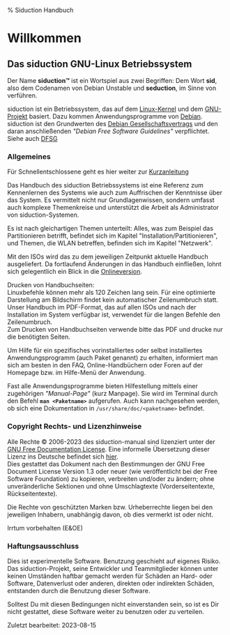 % Siduction Handbuch

# Willkommen

## Das siduction GNU-Linux Betriebssystem

Der Name **siduction™** ist ein Wortspiel aus zwei Begriffen: Dem Wort **sid**, also dem Codenamen von Debian Unstable und **seduction**, im Sinne von verführen.

siduction ist ein Betriebssystem, das auf dem [Linux-Kernel](https://kernel.org) und dem [GNU-Projekt](https://gnu.org) basiert. Dazu kommen Anwendungsprogramme von [Debian](https://debian.org). siduction ist den Grundwerten des [Debian Gesellschaftsvertrags](https://www.debian.org/social_contract.de.html) und den daran anschließenden *"Debian Free Software Guidelines"* verpflichtet.  
Siehe auch [DFSG](https://de.wikipedia.org/wiki/Debian_Free_Software_Guidelines)

### Allgemeines

Für Schnellentschlossene geht es hier weiter zur [Kurzanleitung](0100-wel-quickstart_de.md#siduction-kurzanleitung)

Das Handbuch des siduction Betriebssystems ist eine Referenz zum Kennenlernen des Systems wie auch zum Auffrischen der Kenntnisse über das System. Es vermittelt nicht nur Grundlagenwissen, sondern umfasst auch komplexe Themenkreise und unterstützt die Arbeit als Administrator von siduction-Systemen.

Es ist nach gleichartigen Themen unterteilt: Alles, was zum Beispiel das Partitionieren betrifft, befindet sich im Kapitel "Installation/Partitionieren", und Themen, die WLAN betreffen, befinden sich im Kapitel "Netzwerk".

Mit den ISOs wird das zu dem jeweiligen Zeitpunkt aktuelle Handbuch ausgeliefert. Da fortlaufend Änderungen in das Handbuch einfließen, lohnt sich gelegentlich ein Blick in die [Onlineversion](https://manual.siduction.org/).

Drucken von Handbuchseiten:  
Linuxbefehle können mehr als 120 Zeichen lang sein. Für eine optimierte Darstellung am Bildschirm findet kein automatischer Zeilenumbruch statt. Unser Handbuch im PDF-Format, das auf allen ISOs und nach der Installation im System verfügbar ist, verwendet für die langen Befehle den Zeilenumbruch.  
Zum Drucken von Handbuchseiten verwende bitte das PDF und drucke nur die benötigten Seiten.

Um Hilfe für ein spezifisches vorinstalliertes oder selbst installiertes Anwendungsprogramm (auch Paket genannt) zu erhalten, informiert man sich am besten in den FAQ, Online-Handbüchern oder Foren auf der Homepage bzw. im Hilfe-Menü der Anwendung.

Fast alle Anwendungsprogramme bieten Hilfestellung mittels einer zugehörigen *"Manual-Page"* (kurz Manpage). Sie wird im Terminal durch den Befehl **`man <Paketname>`** aufgerufen. Auch kann nachgesehen werden, ob sich eine Dokumentation in `/usr/share/doc/<paketname>` befindet.

### Copyright Rechts- und Lizenzhinweise

Alle Rechte © 2006-2023 des siduction-manual sind lizenziert unter der [GNU Free Documentation License](https://gnu.org/licenses/fdl.txt). Eine informelle Übersetzung dieser Lizenz ins Deutsche befindet sich [hier](https://www.selflinux.org/selflinux/html/gfdl_de.html).  
Dies gestattet das Dokument nach den Bestimmungen der GNU Free Document License Version 1.3 oder neuer (wie veröffentlicht bei der Free Software Foundation) zu kopieren, verbreiten und/oder zu ändern; ohne unveränderliche Sektionen und ohne Umschlagtexte (Vorderseitentexte, Rückseitentexte).

Die Rechte von geschützten Marken bzw. Urheberrechte liegen bei den jeweiligen Inhabern, unabhängig davon, ob dies vermerkt ist oder nicht.

Irrtum vorbehalten (E&OE) 

### Haftungsausschluss

Dies ist experimentelle Software. Benutzung geschieht auf eigenes Risiko. Das siduction-Projekt, seine Entwickler und Teammitglieder können unter keinen Umständen haftbar gemacht werden für Schäden an Hard- oder Software, Datenverlust oder anderen, direkten oder indirekten Schäden, entstanden durch die Benutzung dieser Software.

Solltest Du mit diesen Bedingungen nicht einverstanden sein, so ist es Dir nicht gestattet, diese Software weiter zu benutzen oder zu verteilen.

<div id="rev">Zuletzt bearbeitet: 2023-08-15</div>
